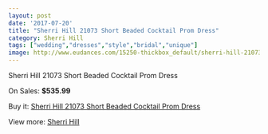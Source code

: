 ```yaml
---
layout: post
date: '2017-07-20'
title: "Sherri Hill 21073 Short Beaded Cocktail Prom Dress"
category: Sherri Hill
tags: ["wedding","dresses","style","bridal","unique"]
image: http://www.eudances.com/15250-thickbox_default/sherri-hill-21073-short-beaded-cocktail-prom-dress.jpg
---
```

Sherri Hill 21073 Short Beaded Cocktail Prom Dress

On Sales: **$535.99**
<a href="https://www.eudances.com/en/sherri-hill/4517-sherri-hill-21073-short-beaded-cocktail-prom-dress.html"><amp-img layout="responsive" width="600" height="600" src="//www.eudances.com/15250-thickbox_default/sherri-hill-21073-short-beaded-cocktail-prom-dress.jpg" alt="Sherri Hill 21073 Short Beaded Cocktail Prom Dress 0" /></a>
<a href="https://www.eudances.com/en/sherri-hill/4517-sherri-hill-21073-short-beaded-cocktail-prom-dress.html"><amp-img layout="responsive" width="600" height="600" src="//www.eudances.com/15252-thickbox_default/sherri-hill-21073-short-beaded-cocktail-prom-dress.jpg" alt="Sherri Hill 21073 Short Beaded Cocktail Prom Dress 1" /></a>
<a href="https://www.eudances.com/en/sherri-hill/4517-sherri-hill-21073-short-beaded-cocktail-prom-dress.html"><amp-img layout="responsive" width="600" height="600" src="//www.eudances.com/15251-thickbox_default/sherri-hill-21073-short-beaded-cocktail-prom-dress.jpg" alt="Sherri Hill 21073 Short Beaded Cocktail Prom Dress 2" /></a>

Buy it: [Sherri Hill 21073 Short Beaded Cocktail Prom Dress](https://www.eudances.com/en/sherri-hill/4517-sherri-hill-21073-short-beaded-cocktail-prom-dress.html "Sherri Hill 21073 Short Beaded Cocktail Prom Dress")

View more: [Sherri Hill](https://www.eudances.com/en/80-Sherri-Hill "Sherri Hill")